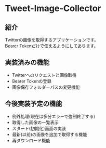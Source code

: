 ﻿# Tweet-Image-Collector
## 紹介
Twitterの画像を取得するアプリケーションです。  
Bearer Tokenだけで使えるようにしてあります。

## 実装済みの機能
- Twitterへのリクエストと画像取得
- Bearer Tokenの登録
- 画像保存フォルダーパスの変更機能

## 今後実装予定の機能
- 例外処理(現在は多分エラーで強制終了する)
- 取得した画像の一覧表示
- スタート(初期化)画面の実装
- 最新(以前)の画像を追加で取得する機能
- 再ダウンロード機能